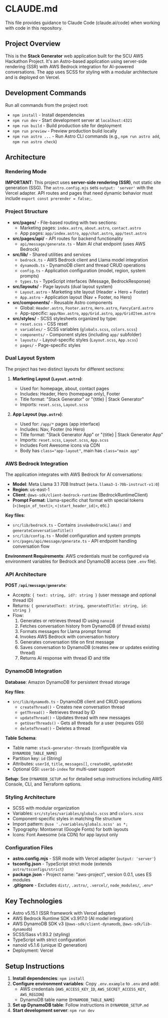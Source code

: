 # CLAUDE.md

This file provides guidance to Claude Code (claude.ai/code) when working with code in this repository.

## Project Overview

This is the **Stack Generator** web application built for the SCU AWS Hackathon Project. It's an Astro-based application using server-side rendering (SSR) with AWS Bedrock integration for AI-powered conversations. The app uses SCSS for styling with a modular architecture and is deployed on Vercel.

## Development Commands

Run all commands from the project root:

- `npm install` - Install dependencies
- `npm run dev` - Start development server at `localhost:4321`
- `npm run build` - Build production site for deployment
- `npm run preview` - Preview production build locally
- `npm run astro ...` - Run Astro CLI commands (e.g., `npm run astro add`, `npm run astro check`)

## Architecture

### Rendering Mode

**IMPORTANT**: This project uses **server-side rendering (SSR)**, not static site generation (SSG). The `astro.config.mjs` sets `output: 'server'` with the Vercel adapter. API routes and pages that need dynamic behavior must include `export const prerender = false;`.

### Project Structure

- **src/pages/** - File-based routing with two sections:
  - Marketing pages: `index.astro`, `about.astro`, `contact.astro`
  - App pages: `app/index.astro`, `app/chat.astro`, `app/test.astro`
- **src/pages/api/** - API routes for backend functionality
  - `api/message/generate.ts` - Main AI chat endpoint (uses AWS Bedrock)
- **src/lib/** - Shared utilities and services
  - `bedrock.ts` - AWS Bedrock client and Llama model integration
  - `dynamodb.ts` - DynamoDB client and thread CRUD operations
  - `config.ts` - Application configuration (model, region, system prompts)
  - `types.ts` - TypeScript interfaces (Message, BedrockResponse)
- **src/layouts/** - Page layouts (dual layout system)
  - `Layout.astro` - Marketing site layout (Header + Hero + Footer)
  - `App.astro` - Application layout (Nav + Footer, no Hero)
- **src/components/** - Reusable Astro components
  - Global: `Header.astro`, `Footer.astro`, `Hero.astro`, `FancyCard.astro`
  - App-specific: `app/Nav.astro`, `app/Grid.astro`, `app/GridItem.astro`
- **src/styles/** - SCSS stylesheets organized by type:
  - `reset.scss` - CSS reset
  - `variables/` - SCSS variables (`globals.scss`, `colors.scss`)
  - `components/` - Component styles (including `app/` subfolder)
  - `layouts/` - Layout-specific styles (`Layout.scss`, `App.scss`)
  - `pages/` - Page-specific styles

### Dual Layout System

The project has two distinct layouts for different sections:

1. **Marketing Layout (`Layout.astro`)**:
   - Used for: homepage, about, contact pages
   - Includes: Header, Hero (homepage only), Footer
   - Title format: "Stack Generator" or "{title} | Stack Generator"
   - Imports: `reset.scss`, `Layout.scss`

2. **App Layout (`App.astro`)**:
   - Used for: `/app/*` pages (app interface)
   - Includes: Nav, Footer (no Hero)
   - Title format: "Stack Generator App" or "{title} | Stack Generator App"
   - Imports: `reset.scss`, `Layout.scss`, `App.scss`
   - Includes Font Awesome icons via CDN
   - Body has `class="app-layout"`, main has `class="main app"`

### AWS Bedrock Integration

The application integrates with AWS Bedrock for AI conversations:

- **Model**: Meta Llama 3.1 70B Instruct (`meta.llama3-1-70b-instruct-v1:0`)
- **Region**: us-east-1
- **Client**: `@aws-sdk/client-bedrock-runtime` (BedrockRuntimeClient)
- **Prompt Format**: Llama-specific chat format with special tokens (`<|begin_of_text|>`, `<|start_header_id|>`, etc.)

**Key files**:
- `src/lib/bedrock.ts` - Contains `invokeBedrockLlama()` and `generateConversationTitle()`
- `src/lib/config.ts` - Model configuration and system prompts
- `src/pages/api/message/generate.ts` - API endpoint handling conversation flow

**Environment Requirements**:
AWS credentials must be configured via environment variables for Bedrock and DynamoDB access (see `.env` file).

### API Architecture

**POST `/api/message/generate`**:
- Accepts: `{ text: string, id?: string }` (user message and optional thread ID)
- Returns: `{ generatedText: string, generatedTitle: string, id: string }`
- Flow:
  1. Generates or retrieves thread ID using `nanoid`
  2. Fetches conversation history from DynamoDB (if thread exists)
  3. Formats messages for Llama prompt format
  4. Invokes AWS Bedrock with conversation history
  5. Generates conversation title on first message
  6. Saves conversation to DynamoDB (creates new or updates existing thread)
  7. Returns AI response with thread ID and title

### DynamoDB Integration

**Database**: Amazon DynamoDB for persistent thread storage

**Key files**:
- `src/lib/dynamodb.ts` - DynamoDB client and CRUD operations
  - `createThread()` - Creates new conversation thread
  - `getThread()` - Retrieves thread by ID
  - `updateThread()` - Updates thread with new messages
  - `getUserThreads()` - Gets all threads for a user (requires GSI)
  - `deleteThread()` - Deletes a thread

**Table Schema**:
- Table name: `stack-generator-threads` (configurable via `DYNAMODB_TABLE_NAME`)
- Partition key: `id` (String)
- Attributes: `userId`, `title`, `messages[]`, `createdAt`, `updatedAt`
- Optional GSI: `userId-index` for multi-user support

**Setup**: See `DYNAMODB_SETUP.md` for detailed setup instructions including AWS Console, CLI, and Terraform options.

### Styling Architecture

- SCSS with modular organization
- Variables: `src/styles/variables/globals.scss` and `colors.scss`
- Component-specific styles in matching file structure
- Import pattern: `@use './variables/globals.scss' as *;`
- Typography: Montserrat (Google Fonts) for both layouts
- Icons: Font Awesome (via CDN) for app layout only

### Configuration Files

- **astro.config.mjs** - SSR mode with Vercel adapter (`output: 'server'`)
- **tsconfig.json** - TypeScript strict mode (extends `astro/tsconfigs/strict`)
- **package.json** - Project name: "aws-project", version 0.0.1, uses ES modules
- **.gitignore** - Excludes `dist/`, `.astro/`, `.vercel/`, `node_modules/`, `.env*`

## Key Technologies

- Astro v5.15.1 (SSR framework with Vercel adapter)
- AWS Bedrock Runtime SDK v3.917.0 (AI model integration)
- AWS DynamoDB SDK v3 (`@aws-sdk/client-dynamodb`, `@aws-sdk/lib-dynamodb`)
- SCSS/Sass v1.93.2 (styling)
- TypeScript with strict configuration
- nanoid v5.1.6 (unique ID generation)
- Deployment: Vercel

## Setup Instructions

1. **Install dependencies**: `npm install`
2. **Configure environment variables**: Copy `.env.example` to `.env` and add:
   - AWS credentials (`AWS_ACCESS_KEY_ID`, `AWS_SECRET_ACCESS_KEY`, `AWS_REGION`)
   - DynamoDB table name (`DYNAMODB_TABLE_NAME`)
3. **Set up DynamoDB table**: Follow instructions in `DYNAMODB_SETUP.md`
4. **Start development server**: `npm run dev`
